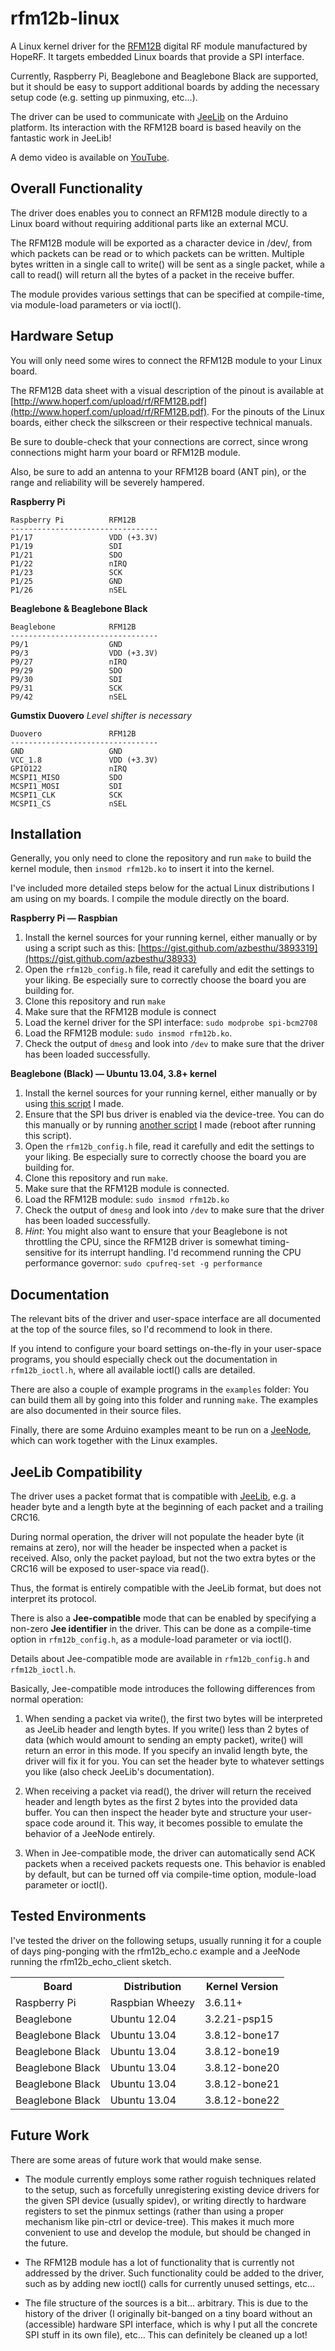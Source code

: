 # rfm12b-linux

A Linux kernel driver for the [RFM12B](http://www.hoperf.com/rf_fsk/fsk/21.htm) digital RF module manufactured by HopeRF. It targets embedded Linux boards that provide a SPI interface.

Currently, Raspberry Pi, Beaglebone and Beaglebone Black are supported, but it should be easy to support additional boards by adding the necessary setup code (e.g. setting up pinmuxing, etc…).

The driver can be used to communicate with [JeeLib](https://github.com/jcw/jeelib) on the Arduino platform. Its interaction with the RFM12B board is based heavily on the fantastic work in JeeLib!

A demo video is available on [YouTube](http://www.youtube.com/watch?v=5aeSIBstJS0).

## Overall Functionality

The driver does enables you to connect an RFM12B module directly to a Linux board without requiring additional parts like an external MCU.

The RFM12B module will be exported as a character device in /dev/, from which packets can be read or to which packets can be written. Multiple bytes written in a single call to write() will be sent as a single packet, while a call to read() will return all the bytes of a packet in the receive buffer.

The module provides various settings that can be specified at compile-time, via module-load parameters or via ioctl().

## Hardware Setup

You will only need some wires to connect the RFM12B module to your Linux board.

The RFM12B data sheet with a visual description of the pinout is available at [http://www.hoperf.com/upload/rf/RFM12B.pdf](http://www.hoperf.com/upload/rf/RFM12B.pdf). For the pinouts of the Linux boards, either check the silkscreen or their respective technical manuals.

Be sure to double-check that your connections are correct, since wrong connections might harm your board or RFM12B module.

Also, be sure to add an antenna to your RFM12B board (ANT pin), or the range and reliability will be severely hampered.

**Raspberry Pi**

    Raspberry Pi          RFM12B
    ---------------------------------
    P1/17                 VDD (+3.3V)
    P1/19                 SDI
    P1/21                 SDO
    P1/22                 nIRQ
    P1/23                 SCK
    P1/25                 GND
    P1/26                 nSEL
    

**Beaglebone & Beaglebone Black**

    Beaglebone            RFM12B
    ---------------------------------
    P9/1                  GND
    P9/3                  VDD (+3.3V)
    P9/27                 nIRQ
    P9/29                 SDO
    P9/30                 SDI
    P9/31                 SCK
    P9/42                 nSEL

**Gumstix Duovero**
*Level shifter is necessary*

    Duovero               RFM12B
    ---------------------------------
    GND                   GND
    VCC_1.8               VDD (+3.3V)
    GPIO122               nIRQ
    MCSPI1_MISO           SDO
    MCSPI1_MOSI           SDI
    MCSPI1_CLK            SCK
    MCSPI1_CS             nSEL

## Installation

Generally, you only need to clone the repository and run `make` to build the kernel module, then `insmod rfm12b.ko` to insert it into the kernel.

I've included more detailed steps below for the actual Linux distributions I am using on my boards. I compile the module directly on the board.

**Raspberry Pi — Raspbian**

1.    Install the kernel sources for your running kernel, either manually or by using a script such as this: [https://gist.github.com/azbesthu/3893319](https://gist.github.com/azbesthu/38933)
2.    Open the `rfm12b_config.h` file, read it carefully and edit the settings to your liking. Be especially sure to correctly choose the board you are building for.
3.    Clone this repository and run `make`
4.    Make sure that the RFM12B module is connect
5.    Load the kernel driver for the SPI interface: `sudo modprobe spi-bcm2708`
6.    Load the RFM12B module: `sudo insmod rfm12b.ko`.
7.    Check the output of `dmesg` and look into `/dev` to make sure that the driver has been loaded successfully.

**Beaglebone (Black) — Ubuntu 13.04, 3.8+ kernel**

1.    Install the kernel sources for your running kernel, either manually or by using [this script](https://github.com/gkaindl/beaglebone-ubuntu-scripts/blob/master/bb-get-rcn-kernel-source.sh) I made.
2.    Ensure that the SPI bus driver is enabled via the device-tree. You can do this manually or by running [another script](https://github.com/gkaindl/beaglebone-ubuntu-scripts/blob/master/bb-enable-spi-devicetree.sh) I made (reboot after running this script).
3.    Open the `rfm12b_config.h` file, read it carefully and edit the settings to your liking. Be especially sure to correctly choose the board you are building for.
4.    Clone this repository and run `make`.
5.    Make sure that the RFM12B module is connected.
6.    Load the RFM12B module: `sudo insmod rfm12b.ko`
7.    Check the output of `dmesg` and look into `/dev` to make sure that the driver has been loaded successfully.
8.    *Hint*: You might also want to ensure that your Beaglebone is not throttling the CPU, since the RFM12B driver is somewhat timing-sensitive for its interrupt handling. I'd recommend running the CPU performance governor: `sudo cpufreq-set -g performance`

## Documentation

The relevant bits of the driver and user-space interface are all documented at the top of the source files, so I'd recommend to look in there.

If you intend to configure your board settings on-the-fly in your user-space programs, you should especially check out the documentation in `rfm12b_ioctl.h`, where all available ioctl() calls are detailed.

There are also a couple of example programs in the `examples` folder: You can build them all by going into this folder and running `make`. The examples are also documented in their source files.

Finally, there are some Arduino examples meant to be run on a [JeeNode](http://jeelabs.net/projects/hardware/wiki/JeeNode), which can work together with the Linux examples.

## JeeLib Compatibility

The driver uses a packet format that is compatible with [JeeLib](https://github.com/jcw/jeelib), e.g. a header byte and a length byte at the beginning of each packet and a trailing CRC16.

During normal operation, the driver will not populate the header byte (it remains at zero), nor will the header be inspected when a packet is received. Also, only the packet payload, but not the two extra bytes or the CRC16 will be exposed to user-space via read().

Thus, the format is entirely compatible with the JeeLib format, but does not interpret its protocol.

There is also a **Jee-compatible** mode that can be enabled by specifying a non-zero **Jee identifier** in the driver. This can be done as a compile-time option in `rfm12b_config.h`, as a module-load parameter or via ioctl().

Details about Jee-compatible mode are available in `rfm12b_config.h` and `rfm12b_ioctl.h`.

Basically, Jee-compatible mode introduces the following differences from normal operation:

1.    When sending a packet via write(), the first two bytes will be interpreted as JeeLib header and length bytes. If you write() less than 2 bytes of data (which would amount to sending an empty packet), write() will return an error in this mode. If you specify an invalid length byte, the driver will fix it for you. You can set the header byte to whatever settings you like (also check JeeLib's documentation).

2.    When receiving a packet via read(), the driver will return the received header and length bytes as the first 2 bytes into the provided data buffer. You can then inspect the header byte and structure your user-space code around it. This way, it becomes possible to emulate the behavior of a JeeNode entirely.

3.    When in Jee-compatible mode, the driver can automatically send ACK packets when a received packets requests one. This behavior is enabled by default, but can be turned off via compile-time option, module-load parameter or ioctl().

## Tested Environments

I've tested the driver on the following setups, usually running it for a couple of days ping-ponging with the rfm12b_echo.c example and a JeeNode running the rfm12b_echo_client sketch.

<table>
  <tr>
    <th>Board</th><th>Distribution</th><th>Kernel Version</th>
  </tr>
  <tr>
    <td>Raspberry Pi</td><td>Raspbian Wheezy</td><td>3.6.11+</td>
  </tr>
  <tr>
    <td>Beaglebone</td><td>Ubuntu 12.04</td><td>3.2.21-psp15</td>
  </tr>
  <tr>
    <td>Beaglebone Black</td><td>Ubuntu 13.04</td><td>3.8.12-bone17</td>
  </tr>
  <tr>
    <td>Beaglebone Black</td><td>Ubuntu 13.04</td><td>3.8.12-bone19</td>
  </tr>
  <tr>
    <td>Beaglebone Black</td><td>Ubuntu 13.04</td><td>3.8.12-bone20</td>
  </tr>
  <tr>
    <td>Beaglebone Black</td><td>Ubuntu 13.04</td><td>3.8.12-bone21</td>
  </tr>
  <tr>
    <td>Beaglebone Black</td><td>Ubuntu 13.04</td><td>3.8.12-bone22</td>
  </tr>
</table>

## Future Work

There are some areas of future work that would make sense.

*    The module currently employs some rather roguish techniques related to the setup, such as forcefully unregistering existing device drivers for the given SPI device (usually spidev), or writing directly to hardware registers to set the pinmux settings (rather than using a proper mechanism like pin-ctrl or device-tree). This makes it much more convenient to use and develop the module, but should be changed in the future.

*    The RFM12B module has a lot of functionality that is currently not addressed by the driver. Such functionality could be added to the driver, such as by adding new ioctl() calls for currently unused settings, etc...

*    The file structure of the sources is a bit… arbitrary. This is due to the history of the driver (I originally bit-banged on a tiny board without an (accessible) hardware SPI interface, which is why I put all the concrete SPI stuff in its own file), etc… This can definitely be cleaned up a lot!
